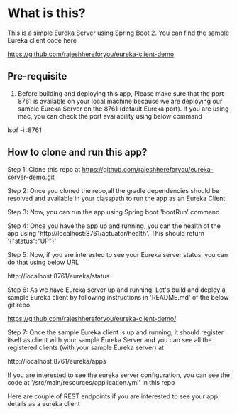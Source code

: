 # What is this?

This is a simple Eureka Server using Spring Boot 2. You can find the sample Eureka client code here

https://github.com/rajeshhereforyou/eureka-client-demo

## Pre-requisite

1. Before building and deploying this app, Please make sure that the port 8761 is available on your local machine because we are deploying our sample Eureka Server on the 8761 (default Eureka port). If you are using mac, you can check the port availability using below command

lsof -i :8761


## How to clone and run this app?

Step 1: Clone this repo at https://github.com/rajeshhereforyou/eureka-server-demo.git

Step 2: Once you cloned the repo,all the gradle dependencies should be resolved and available in your classpath to run the app as an Eureka Client

Step 3: Now, you can run the app using Spring boot 'bootRun' command

Step 4: Once you have the app up and running, you can the health of the app using 'http://localhost:8761/actuator/health'. This should return '{"status":"UP"}'

Step 5: Now, if you are interested to see your Eureka server status, you can do that using below URL

http://localhost:8761/eureka/status

Step 6: As we have Eureka server up and running. Let's build and deploy a sample Eureka client by following instructions in 'README.md' of the below git repo

https://github.com/rajeshhereforyou/eureka-client-demo/

Step 7: Once the sample Eureka client is up and running, it should register itself as client with your sample Eureka Server and you can see all the registered clients (with your sample Eureka server) at 

http://localhost:8761/eureka/apps

If you are interested to see the eureka server configuration, you can see the code at '/src/main/resources/application.yml' in this repo


Here are couple of REST endpoints if you are interested to see your app details as a eureka client












